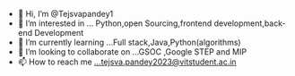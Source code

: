 - 👋 Hi, I’m @Tejsvapandey1
- 👀 I’m interested in ... Python,open Sourcing,frontend development,back-end Development
- 🌱 I’m currently learning ...Full stack,Java,Python(algorithms)
- 💞️ I’m looking to collaborate on ...GSOC ,Google STEP and MIP
- 📫 How to reach me ...tejsva.pandey2023@vitstudent.ac.in

<!---
[![An image of @tejsvapandey1's Holopin badges, which is a link to view their full Holopin profile](https://holopin.me/tejsvapandey1)](https://holopin.io/@tejsvapandey1)
--->
